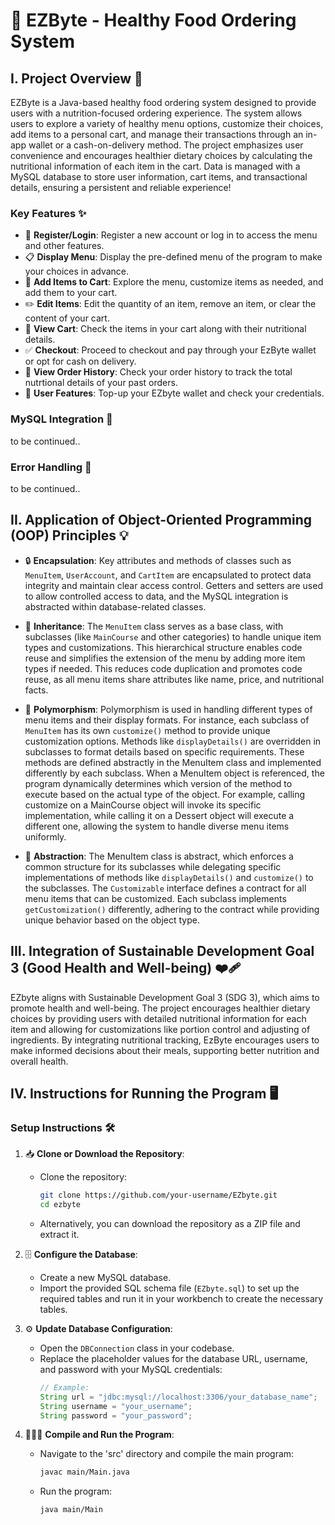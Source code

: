 # 🍎 EZByte - Healthy Food Ordering System

## I. Project Overview 🌟

EZByte is a Java-based healthy food ordering system designed to provide users with a nutrition-focused ordering experience. The system allows users to explore a variety of healthy menu options, customize their choices, add items to a personal cart, and manage their transactions through an in-app wallet or a cash-on-delivery method. The project emphasizes user convenience and encourages healthier dietary choices by calculating the nutritional information of each item in the cart. Data is managed with a MySQL database to store user information, cart items, and transactional details, ensuring a persistent and reliable experience!

### Key Features ✨

- 🔑 **Register/Login**: Register a new account or log in to access the menu and other features.
- 📋 **Display Menu**: Display the pre-defined menu of the program to make your choices in advance.
- 🛒 **Add Items to Cart**: Explore the menu, customize items as needed, and add them to your cart.
- ✏️ **Edit Items**: Edit the quantity of an item, remove an item, or clear the content of your cart.
- 🧾 **View Cart**: Check the items in your cart along with their nutritional details.
- ✅ **Checkout**: Proceed to checkout and pay through your EzByte wallet or opt for cash on delivery.
- 🍔 **View Order History**: Check your order history to track the total nutrtional details of your past orders.
- 👤 **User Features**: Top-up your EZbyte wallet and check your credentials.

### MySQL Integration 💾
to be continued..
### Error Handling 🚩
to be continued..


## II. Application of Object-Oriented Programming (OOP) Principles 💡

- 🔒 **Encapsulation**: Key attributes and methods of classes such as `MenuItem`, `UserAccount`, and `CartItem` are encapsulated to protect data integrity and maintain clear access control. Getters and setters are used to allow controlled access to data, and the MySQL integration is abstracted within database-related classes. 

- 📂 **Inheritance**: The `MenuItem` class serves as a base class, with subclasses (like `MainCourse` and other categories) to handle unique item types and customizations. This hierarchical structure enables code reuse and simplifies the extension of the menu by adding more item types if needed. This reduces code duplication and promotes code reuse, as all menu items share attributes like name, price, and nutritional facts.

- 🔄 **Polymorphism**: Polymorphism is used in handling different types of menu items and their display formats. For instance, each subclass of `MenuItem` has its own `customize()` method to provide unique customization options. Methods like `displayDetails()` are overridden in subclasses to format details based on specific requirements. These methods are defined abstractly in the MenuItem class and implemented differently by each subclass. When a MenuItem object is referenced, the program dynamically determines which version of the method to execute based on the actual type of the object. For example, calling customize on a MainCourse object will invoke its specific implementation, while calling it on a Dessert object will execute a different one, allowing the system to handle diverse menu items uniformly.

- 🚀 **Abstraction**: The MenuItem class is abstract, which enforces a common structure for its subclasses while delegating specific implementations of methods like `displayDetails()` and `customize()` to the subclasses. The `Customizable` interface defines a contract for all menu items that can be customized. Each subclass implements `getCustomization()` differently, adhering to the contract while providing unique behavior based on the object type.

## III. Integration of Sustainable Development Goal 3 (Good Health and Well-being) ❤️‍🩹

EZbyte aligns with Sustainable Development Goal 3 (SDG 3), which aims to promote health and well-being. The project encourages healthier dietary choices by providing users with detailed nutritional information for each item and allowing for customizations like portion control and adjusting of ingredients. By integrating nutritional tracking, EzByte encourages users to make informed decisions about their meals, supporting better nutrition and overall health.

## IV. Instructions for Running the Program 🖥️

### Setup Instructions 🛠️

1. 📥 **Clone or Download the Repository**:
   - Clone the repository:
     ```bash
     git clone https://github.com/your-username/EZbyte.git
     cd ezbyte
     ```
   - Alternatively, you can download the repository as a ZIP file and extract it.

2. 🗄️ **Configure the Database**:
   - Create a new MySQL database.
   - Import the provided SQL schema file (`EZbyte.sql`) to set up the required tables and run it in your workbench to create the necessary tables.

3. ⚙️ **Update Database Configuration**:
   - Open the `DBConnection` class in your codebase.
   - Replace the placeholder values for the database URL, username, and password with your MySQL credentials:
     ```java
     // Example:
     String url = "jdbc:mysql://localhost:3306/your_database_name";
     String username = "your_username";
     String password = "your_password";
     ```

4. 🏃‍♂️‍➡️ **Compile and Run the Program**:
   - Navigate to the 'src' directory and compile the main program:
     ```bash
     javac main/Main.java
     ```
   - Run the program:
     ```bash
     java main/Main
     ```

